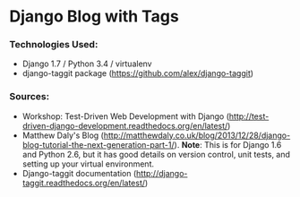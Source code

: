 # Django Blog with Tags

### Technologies Used: 
- Django 1.7 / Python 3.4 / virtualenv
- django-taggit package (https://github.com/alex/django-taggit)

### Sources: 
- Workshop: Test-Driven Web Development with Django (http://test-driven-django-development.readthedocs.org/en/latest/)
- Matthew Daly's Blog (http://matthewdaly.co.uk/blog/2013/12/28/django-blog-tutorial-the-next-generation-part-1/). **Note**: This is for Django 1.6 and Python 2.6, but it has good details on version control, unit tests, and setting up your virtual environment.
- Django-taggit documentation (http://django-taggit.readthedocs.org/en/latest/)
